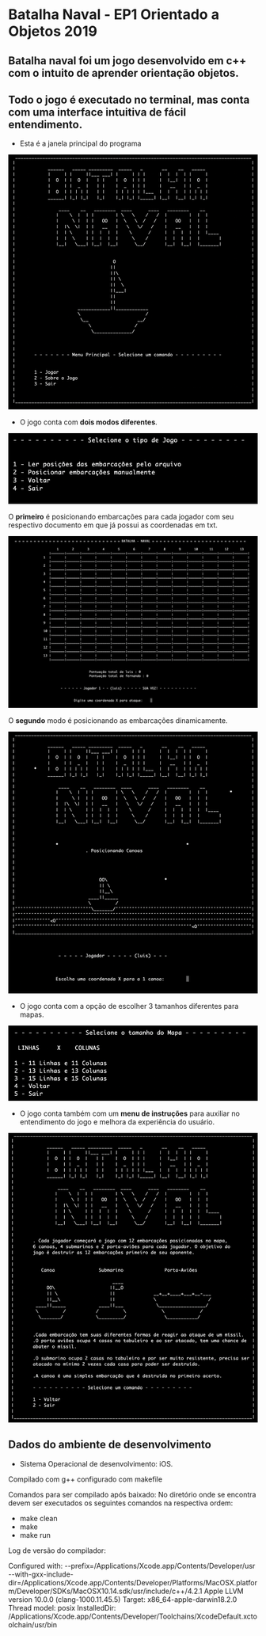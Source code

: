 Batalha Naval - EP1 Orientado a Objetos 2019
===

Batalha naval foi um jogo desenvolvido em c++ com o intuito de aprender orientação objetos. 
---
Todo o jogo é executado no terminal, mas conta com uma interface intuitiva de fácil entendimento.
----

* Esta é a janela principal do programa

![](imagens-projeto/principal.png)

* O jogo conta com **dois modos diferentes**.

![](imagens-projeto/tipo-jogo.png)

O **primeiro** é posicionando embarcações para cada jogador com seu respectivo documento em que já possui as coordenadas em txt. 

![](imagens-projeto/mapa.png)

O **segundo** modo é posicionando as embarcações dinamicamente.

![](imagens-projeto/manual.png)

* O jogo conta com a opção de escolher 3 tamanhos diferentes para mapas.

![](imagens-projeto/tam.png)

* O jogo conta também com um **menu de instruções** para auxiliar no entendimento do jogo e melhora da experiência do usuário.

![](imagens-projeto/instrucoes.png)


Dados do ambiente de desenvolvimento
---
* Sistema Operacional de desenvolvimento: iOS.

Compilado com g++ configurado com makefile

Comandos para ser compilado após baixado:
No diretório onde se encontra devem ser executados os seguintes comandos na respectiva ordem:

* make clean
* make
* make run


Log de versão do compilador:

Configured with: --prefix=/Applications/Xcode.app/Contents/Developer/usr --with-gxx-include-dir=/Applications/Xcode.app/Contents/Developer/Platforms/MacOSX.platform/Developer/SDKs/MacOSX10.14.sdk/usr/include/c++/4.2.1
Apple LLVM version 10.0.0 (clang-1000.11.45.5)
Target: x86_64-apple-darwin18.2.0
Thread model: posix
InstalledDir: /Applications/Xcode.app/Contents/Developer/Toolchains/XcodeDefault.xctoolchain/usr/bin

